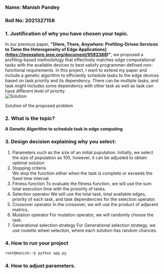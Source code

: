 ### Name: Manish Pandey
### Roll No: 2021327158

### 1. Justification of why you have chosen your topic.
 In our previous paper, **"[Here, There, Anywhere: Profiling-Driven Services to Tame the Heterogeneity of Edge Applications] (https://ieeexplore.ieee.org/document/9592388)"**, we proposed a profiling-based methodology that effectively matches edge computational tasks with the available devices to best satisfy programmer-defined non-functional requirements. In this project, I want to extend my paper and include a genetic algorithm to efficiently schedule tasks to the edge devices based on task priority and its dependency. There can be multiple tasks, and task might includes some dependency with other task as well as task can have different level of priority.  
![Solution](https://pandeymanish.com/images/solution.png) 

Solution of the proposed problem


### 2. What is the topic?
**A Genetic Algorithm to schedule task in edge computing**
### 3. Design decision explaining why you select:
  1. Parameters such as the size of an initial population.
    Initially, we select the size of population as 100, however, it can be adjusted to obtain optimal solution    
  2. Stopping criteria   
     We stop the function either when the task is complete or exceeds the fixed time interval. 
  3. Fitness function
    To evaluate the fitness function, we will use the sum total execution time with the proiority of tasks. 
  4. Selection operator
     We will use the total task, total available edges, priority of each task, and task dependencies for the selection operator. 
  5. Crossover operator
    In the crossover, we will use the product of adjacent matrics. 
  6. Mutation operator
    For mutation operator, we will randomly choose the task. 
  7. Generational selection strategy
    For Generational selection strategy, we use roulette wheel selection, where each solution has random chances.  
 ### 4. How to run your project
```bash
root@manish:~$ python app.py
```
 ### 4. How to adjust parameters.

